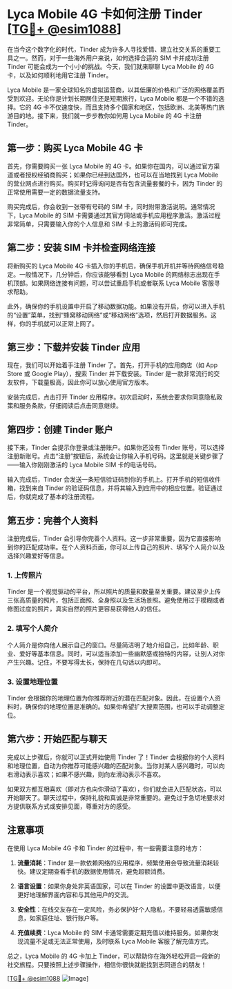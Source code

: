 # Lyca Mobile 4G 卡如何注册 Tinder [[TG💪+ @esim1088](https://t.me/s/esim1088)]

在当今这个数字化的时代，Tinder 成为许多人寻找爱情、建立社交关系的重要工具之一。然而，对于一些海外用户来说，如何选择合适的 SIM 卡并成功注册 Tinder 可能会成为一个小小的挑战。今天，我们就来聊聊 Lyca Mobile 的 4G 卡，以及如何顺利地用它注册 Tinder。

Lyca Mobile 是一家全球知名的虚拟运营商，以其低廉的价格和广泛的网络覆盖而受到欢迎。无论你是计划长期居住还是短期旅行，Lyca Mobile 都是一个不错的选择。它的 4G 卡不仅速度快，而且支持多个国家和地区，包括欧洲、北美等热门旅游目的地。接下来，我们就一步步教你如何用 Lyca Mobile 的 4G 卡注册 Tinder。

## 第一步：购买 Lyca Mobile 4G 卡

首先，你需要购买一张 Lyca Mobile 的 4G 卡。如果你在国内，可以通过官方渠道或者授权经销商购买；如果你已经到达国外，也可以在当地找到 Lyca Mobile 的营业网点进行购买。购买时记得询问是否有包含流量套餐的卡，因为 Tinder 的正常使用需要一定的数据流量支持。

购买完成后，你会收到一张带有号码的 SIM 卡，同时附带激活说明。通常情况下，Lyca Mobile 的 SIM 卡需要通过其官方网站或手机应用程序激活。激活过程非常简单，只需要输入你的个人信息和 SIM 卡上的激活码即可完成。

## 第二步：安装 SIM 卡并检查网络连接

将新购买的 Lyca Mobile 4G 卡插入你的手机后，确保手机开机并等待网络信号稳定。一般情况下，几分钟后，你应该能够看到 Lyca Mobile 的网络标志出现在手机顶部。如果网络连接有问题，可以尝试重启手机或者联系 Lyca Mobile 客服寻求帮助。

此外，确保你的手机设置中开启了移动数据功能。如果没有开启，你可以进入手机的“设置”菜单，找到“蜂窝移动网络”或“移动网络”选项，然后打开数据服务。这样，你的手机就可以正常上网了。

## 第三步：下载并安装 Tinder 应用

现在，我们可以开始着手注册 Tinder 了。首先，打开手机的应用商店（如 App Store 或 Google Play），搜索 Tinder 并下载安装。Tinder 是一款非常流行的交友软件，下载量极高，因此你可以放心使用官方版本。

安装完成后，点击打开 Tinder 应用程序。初次启动时，系统会要求你同意隐私政策和服务条款，仔细阅读后点击同意继续。

## 第四步：创建 Tinder 账户

接下来，Tinder 会提示你登录或注册账户。如果你还没有 Tinder 账号，可以选择注册新账号。点击“注册”按钮后，系统会让你输入手机号码。这里就是关键步骤了——输入你刚刚激活的 Lyca Mobile SIM 卡的电话号码。

输入完成后，Tinder 会发送一条短信验证码到你的手机上。打开手机的短信收件箱，找到来自 Tinder 的验证码信息，并将其输入到应用中的相应位置。验证通过后，你就完成了基本的注册流程。

## 第五步：完善个人资料

注册完成后，Tinder 会引导你完善个人资料。这一步非常重要，因为它直接影响到你的匹配成功率。在个人资料页面，你可以上传自己的照片、填写个人简介以及选择兴趣爱好等信息。

### 1. 上传照片

Tinder 是一个视觉驱动的平台，所以照片的质量和数量至关重要。建议至少上传三张高质量的照片，包括正面照、全身照以及生活场景照。避免使用过于模糊或者修图过度的照片，真实自然的照片更容易获得他人的信任。

### 2. 填写个人简介

个人简介是你向他人展示自己的窗口。尽量简洁明了地介绍自己，比如年龄、职业、爱好等基本信息。同时，可以适当添加一些幽默感或独特的内容，让别人对你产生兴趣。记住，不要写得太长，保持在几句话以内即可。

### 3. 设置地理位置

Tinder 会根据你的地理位置为你推荐附近的潜在匹配对象。因此，在设置个人资料时，确保你的地理位置是准确的。如果你希望扩大搜索范围，也可以手动调整定位。

## 第六步：开始匹配与聊天

完成以上步骤后，你就可以正式开始使用 Tinder 了！Tinder 会根据你的个人资料和地理位置，自动为你推荐可能感兴趣的匹配对象。当你对某人感兴趣时，可以向右滑动表示喜欢；如果不感兴趣，则向左滑动表示不喜欢。

如果双方都互相喜欢（即对方也向你滑动了喜欢），你们就会进入匹配状态，可以开始聊天了。聊天过程中，保持礼貌和真诚是非常重要的。避免过于急切地要求对方提供联系方式或安排见面，尊重对方的感受。

## 注意事项

在使用 Lyca Mobile 4G 卡和 Tinder 的过程中，有一些需要注意的地方：

1. **流量消耗**：Tinder 是一款依赖网络的应用程序，频繁使用会导致流量消耗较快。建议定期查看手机的数据使用情况，避免超额消费。
   
2. **语言设置**：如果你身处非英语国家，可以在 Tinder 的设置中更改语言，以便更好地理解界面内容和与其他用户的交流。

3. **安全性**：在线交友存在一定风险，务必保护好个人隐私，不要轻易透露敏感信息，如家庭住址、银行账户等。

4. **充值续费**：Lyca Mobile 的 SIM 卡通常需要定期充值以维持服务。如果你发现流量不足或无法正常使用，及时联系 Lyca Mobile 客服了解充值方式。

总之，Lyca Mobile 的 4G 卡加上 Tinder，可以帮助你在海外轻松开启一段新的社交旅程。只要按照上述步骤操作，相信你很快就能找到志同道合的朋友！

[[TG💪+ @esim1088](https://t.me/s/esim1088) ![Image](https://i.postimg.cc/4NQfJmqS/Snipaste-2025-05-13-00-14-12.png)]